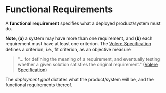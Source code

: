 # Functional Requirements

A **functional requirement** specifies what a deployed product/system must do.

**Note, (a)** a system may have more than one requirement, and **(b)** each requirement must have at least one criterion.  The [Volere Specification](https://homepages.laas.fr/kader/Robertson.pdf) defines a criterion, i.e., fit criterion, as an objective measure

> "… for defining the meaning of a requirement, and eventually testing whether a given solution satisfies the original requirement." ([Volere Specification](https://homepages.laas.fr/kader/Robertson.pdf))

The *deployment goal* dictates what the product/system will be, and the functional requirements thereof.

<br>
<br>

<br>
<br>

<br>
<br>

<br>
<br>
